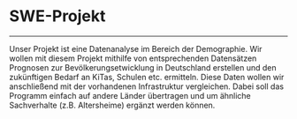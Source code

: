 # SWE-Projekt
----------------------------

Unser Projekt ist eine Datenanalyse im Bereich der Demographie. Wir wollen mit diesem Projekt mithilfe von entsprechenden Datensätzen Prognosen zur Bevölkerungsetwicklung in Deutschland erstellen und den zukünftigen Bedarf an KiTas, Schulen etc. ermitteln. 
Diese Daten wollen wir anschließend mit der vorhandenen Infrastruktur vergleichen. 
Dabei soll das Programm einfach auf andere Länder übertragen und um ähnliche Sachverhalte (z.B. Altersheime) ergänzt werden können.
